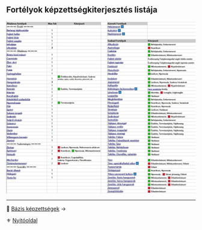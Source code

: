 ## Fortélyok képzettségkiterjesztés listája

![](images/038_fortelyok_kiterjeszteslistaja.jpg)

---

🔗 [Bázis képzettségek](039_bazis_kepzettsegek.md) →

⚜️ [Nyitóoldal](start.md#3-k%C3%A9pzetts%C3%A9grendszer)
